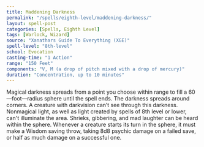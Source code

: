 ```yaml
---
title: Maddening Darkness
permalink: "/spells/eighth-level/maddening-darkness/"
layout: spell-post
categories: [Spells, Eighth Level]
tags: [Warlock, Wizard]
source: "Xanathars Guide To Everything (XGE)"
spell-level: "8th-level"
school: Evocation
casting-time: "1 Action"
range: "150 Feet"
components: "V, M (a drop of pitch mixed with a drop of mercury)"
duration: "Concentration, up to 10 minutes"
---
```


 Magical darkness spreads from a point you choose within range to fill a 60—foot—radius sphere until the spell ends. The darkness spreads around corners. A creature with darkvision can’t see through this darkness. Nonmagical light, as well as light created by spells of 8th level or lower, can't illuminate the area. Shrieks, gibbering, and mad laughter can be heard within the sphere. Whenever a creature starts its turn in the sphere, it must make a Wisdom saving throw, taking 8d8 psychic damage on a failed save, or half as much damage on a successful one. 